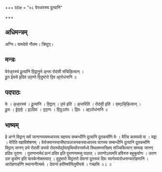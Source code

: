 +++
title = "०८ वेरध्वरस्य दूत्यानि"

+++
## अधिमन्त्रम्
अग्निः। वामदेवो गौतमः। त्रिष्टुप्।

## मन्त्रः
वेर॑ध्व॒रस्य॑ दू॒त्या॑नि वि॒द्वानु॒भे अ॒न्ता रोद॑सी संचिकि॒त्वान् ।  
दू॒त ई॑यसे प्र॒दिव॑ उरा॒णो वि॒दुष्ट॑रो दि॒व आ॒रोध॑नानि ॥

## पदपाठः
वेः । अ॒ध्व॒रस्य॑ । दू॒त्या॑नि । वि॒द्वान् । उ॒भे इति॑ । अ॒न्तरिति॑ । रोद॑सी॒ इति॑ । स॒म्ऽचि॒कि॒त्वान् ।  
दू॒तः । ई॒य॒से॒ । प्र॒ऽदिवः॑ । उ॒रा॒णः । वि॒दुःऽत॑रः । दि॒वः । आ॒ऽरोध॑नानि ॥

## भाष्यम्
हे अग्ने विद्वान् सर्वं जानानस्त्वमध्वरस्य यज्ञस्य सम्बन्धीनि दूत्यानि दूतकर्माणि वेः । वेत्सि कामयसे वा । यद्वा । वेरिति यज्ञविशेषणम् । वेर्यजमानस्याभीष्टफलजनकस्याध्वरस्य यागस्य सम्बन्धीनि दूत्यानि दूतकर्माणि विद्वान् जानन् उभे रोदसी उभयो रोदस्योर्द्यावापृथिव्योरन्तर्मध्ये स्थितमन्तरिक्षम् सञ्चिकित्वान् सम्यक् जानन् प्रदिवः पुराणः । पुराणानामेदं प्रत्नं प्रदिव इति पुराणनामसु पाठात् । उराणोऽल्पमपि हविरुरु बहुकुर्वाणः । उराण उरु कुर्वाण इति यास्केनोक्तत्वात् । वुदुष्तरो विद्वत्तरो देवानां दूतस्त्वं दिवः स्वर्गस्यारोधनान्यारोहणानि । आरोहणार्हाणि स्थानानीत्यर्थः । देवानां हवींष्यर्पयितुमीयसे । गच्छसि ॥ ८ ॥